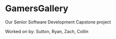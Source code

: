 # GamersGallery
Our Senior Software Development Capstone project

Worked on by: Sutton, Ryan, Zach, Collin
